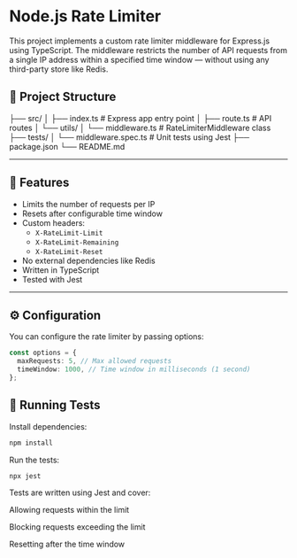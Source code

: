 # Node.js Rate Limiter

This project implements a custom rate limiter middleware for Express.js using TypeScript. The middleware restricts the number of API requests from a single IP address within a specified time window — without using any third-party store like Redis.

## 📂 Project Structure

├── src/
│ ├── index.ts # Express app entry point
│ ├── route.ts # API routes
│ └── utils/
│ └── middleware.ts # RateLimiterMiddleware class
├── tests/
│ └── middleware.spec.ts # Unit tests using Jest
├── package.json
└── README.md

---

## 🚀 Features

- Limits the number of requests per IP
- Resets after configurable time window
- Custom headers:
  - `X-RateLimit-Limit`
  - `X-RateLimit-Remaining`
  - `X-RateLimit-Reset`
- No external dependencies like Redis
- Written in TypeScript
- Tested with Jest

---

## ⚙️ Configuration

You can configure the rate limiter by passing options:

```ts
const options = {
  maxRequests: 5, // Max allowed requests
  timeWindow: 1000, // Time window in milliseconds (1 second)
};
```

## 🧪 Running Tests

Install dependencies:

```ts
npm install
```

Run the tests:

```ts
npx jest
```

Tests are written using Jest and cover:

Allowing requests within the limit

Blocking requests exceeding the limit

Resetting after the time window
